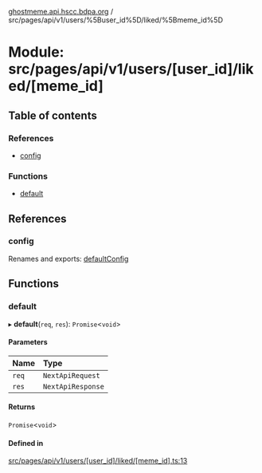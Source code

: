 [ghostmeme.api.hscc.bdpa.org](../README.md) / src/pages/api/v1/users/%5Buser_id%5D/liked/%5Bmeme_id%5D

# Module: src/pages/api/v1/users/[user\_id]/liked/[meme\_id]

## Table of contents

### References

- [config](src_pages_api_v1_users__user_id__liked__meme_id_.md#config)

### Functions

- [default](src_pages_api_v1_users__user_id__liked__meme_id_.md#default)

## References

### config

Renames and exports: [defaultConfig](src_backend_middleware.md#defaultconfig)

## Functions

### default

▸ **default**(`req`, `res`): `Promise`<`void`\>

#### Parameters

| Name | Type |
| :------ | :------ |
| `req` | `NextApiRequest` |
| `res` | `NextApiResponse` |

#### Returns

`Promise`<`void`\>

#### Defined in

[src/pages/api/v1/users/[user_id]/liked/[meme_id].ts:13](https://github.com/nhscc/ghostmeme.api.hscc.bdpa.org/blob/40f330c/src/pages/api/v1/users/[user_id]/liked/[meme_id].ts#L13)
